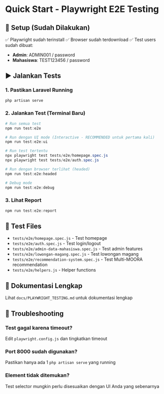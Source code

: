 # Quick Start - Playwright E2E Testing

## 🚀 Setup (Sudah Dilakukan)
✅ Playwright sudah terinstall
✅ Browser sudah terdownload
✅ Test users sudah dibuat:
- **Admin**: ADMIN001 / password
- **Mahasiswa**: TEST123456 / password

## ▶️ Jalankan Tests

### 1. Pastikan Laravel Running
```powershell
php artisan serve
```

### 2. Jalankan Test (Terminal Baru)
```powershell
# Run semua test
npm run test:e2e

# Run dengan UI mode (Interactive - RECOMMENDED untuk pertama kali)
npm run test:e2e:ui

# Run test tertentu
npx playwright test tests/e2e/homepage.spec.js
npx playwright test tests/e2e/auth.spec.js

# Run dengan browser terlihat (headed)
npm run test:e2e:headed

# Debug mode
npm run test:e2e:debug
```

### 3. Lihat Report
```powershell
npm run test:e2e:report
```

## 📁 Test Files
- `tests/e2e/homepage.spec.js` - Test homepage
- `tests/e2e/auth.spec.js` - Test login/logout
- `tests/e2e/admin-data-mahasiswa.spec.js` - Test admin features
- `tests/e2e/lowongan-magang.spec.js` - Test lowongan magang
- `tests/e2e/recommendation-system.spec.js` - Test Multi-MOORA recommendation
- `tests/e2e/helpers.js` - Helper functions

## 📖 Dokumentasi Lengkap
Lihat `docs/PLAYWRIGHT_TESTING.md` untuk dokumentasi lengkap

## 🐛 Troubleshooting

### Test gagal karena timeout?
Edit `playwright.config.js` dan tingkatkan timeout

### Port 8000 sudah digunakan?
Pastikan hanya ada 1 `php artisan serve` yang running

### Element tidak ditemukan?
Test selector mungkin perlu disesuaikan dengan UI Anda yang sebenarnya
